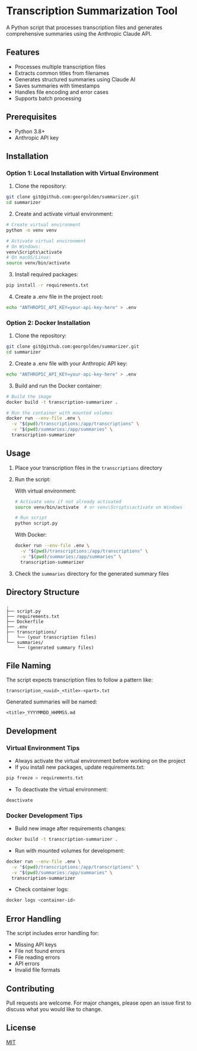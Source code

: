 # Transcription Summarization Tool

A Python script that processes transcription files and generates comprehensive summaries using the Anthropic Claude API.

## Features

- Processes multiple transcription files
- Extracts common titles from filenames
- Generates structured summaries using Claude AI
- Saves summaries with timestamps
- Handles file encoding and error cases
- Supports batch processing

## Prerequisites

- Python 3.8+
- Anthropic API key

## Installation

### Option 1: Local Installation with Virtual Environment

1. Clone the repository:
```bash
git clone git@github.com:georgolden/summarizer.git
cd summarizer
```

2. Create and activate virtual environment:
```bash
# Create virtual environment
python -m venv venv

# Activate virtual environment
# On Windows:
venv\Scripts\activate
# On macOS/Linux:
source venv/bin/activate
```

3. Install required packages:
```bash
pip install -r requirements.txt
```

4. Create a .env file in the project root:
```bash
echo "ANTHROPIC_API_KEY=your-api-key-here" > .env
```

### Option 2: Docker Installation

1. Clone the repository:
```bash
git clone git@github.com:georgolden/summarizer.git
cd summarizer
```

2. Create a .env file with your Anthropic API key:
```bash
echo "ANTHROPIC_API_KEY=your-api-key-here" > .env
```

3. Build and run the Docker container:
```bash
# Build the image
docker build -t transcription-summarizer .

# Run the container with mounted volumes
docker run --env-file .env \
  -v "$(pwd)/transcriptions:/app/transcriptions" \
  -v "$(pwd)/summaries:/app/summaries" \
  transcription-summarizer
```

## Usage

1. Place your transcription files in the `transcriptions` directory

2. Run the script:
   
   With virtual environment:
   ```bash
   # Activate venv if not already activated
   source venv/bin/activate  # or venv\Scripts\activate on Windows
   
   # Run script
   python script.py
   ```

   With Docker:
   ```bash
   docker run --env-file .env \
     -v "$(pwd)/transcriptions:/app/transcriptions" \
     -v "$(pwd)/summaries:/app/summaries" \
     transcription-summarizer
   ```

3. Check the `summaries` directory for the generated summary files

## Directory Structure

```
.
├── script.py
├── requirements.txt
├── Dockerfile
├── .env
├── transcriptions/
│   └── (your transcription files)
└── summaries/
    └── (generated summary files)
```

## File Naming

The script expects transcription files to follow a pattern like:
```
transcription_<uuid>_<title>-<part>.txt
```

Generated summaries will be named:
```
<title>_YYYYMMDD_HHMMSS.md
```

## Development

### Virtual Environment Tips
- Always activate the virtual environment before working on the project
- If you install new packages, update requirements.txt:
```bash
pip freeze > requirements.txt
```
- To deactivate the virtual environment:
```bash
deactivate
```

### Docker Development Tips
- Build new image after requirements changes:
```bash
docker build -t transcription-summarizer .
```
- Run with mounted volumes for development:
```bash
docker run --env-file .env \
  -v "$(pwd)/transcriptions:/app/transcriptions" \
  -v "$(pwd)/summaries:/app/summaries" \
  transcription-summarizer
```
- Check container logs:
```bash
docker logs <container-id>
```

## Error Handling

The script includes error handling for:
- Missing API keys
- File not found errors
- File reading errors
- API errors
- Invalid file formats

## Contributing

Pull requests are welcome. For major changes, please open an issue first to discuss what you would like to change.

## License

[MIT](LICENSE)
